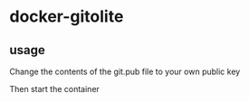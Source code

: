 # docker-gitolite

## usage
Change the contents of the git.pub file to your own public key 

Then start the container
